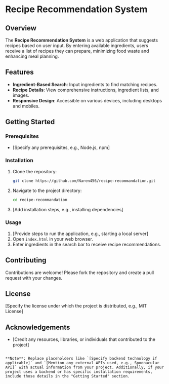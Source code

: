 # Recipe Recommendation System

## Overview

The **Recipe Recommendation System** is a web application that suggests recipes based on user input. By entering available ingredients, users receive a list of recipes they can prepare, minimizing food waste and enhancing meal planning.

## Features

- **Ingredient-Based Search**: Input ingredients to find matching recipes.
- **Recipe Details**: View comprehensive instructions, ingredient lists, and images.
- **Responsive Design**: Accessible on various devices, including desktops and mobiles.

## Getting Started

### Prerequisites

- [Specify any prerequisites, e.g., Node.js, npm]

### Installation

1. Clone the repository:
   ```bash
   git clone https://github.com/Naren456/recipe-recommandation.git
   ```
2. Navigate to the project directory:
   ```bash
   cd recipe-recommandation
   ```
3. [Add installation steps, e.g., installing dependencies]

### Usage

1. [Provide steps to run the application, e.g., starting a local server]
2. Open `index.html` in your web browser.
3. Enter ingredients in the search bar to receive recipe recommendations.

## Contributing

Contributions are welcome! Please fork the repository and create a pull request with your changes.

## License

[Specify the license under which the project is distributed, e.g., MIT License]

## Acknowledgements

- [Credit any resources, libraries, or individuals that contributed to the project]

```

**Note**: Replace placeholders like `[Specify backend technology if applicable]` and `[Mention any external APIs used, e.g., Spoonacular API]` with actual information from your project. Additionally, if your project uses a backend or has specific installation requirements, include those details in the "Getting Started" section. 

